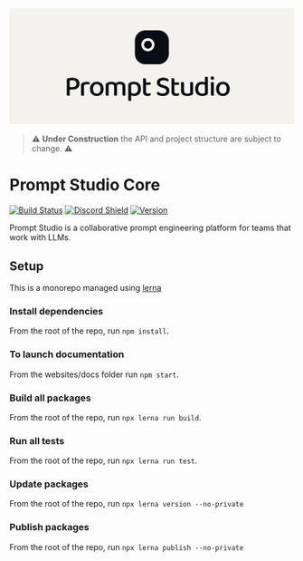 <p align="center">
  <img src="assets/banner.png" />
</p>

> ⚠️ **Under Construction** the API and project structure are subject to change. ⚠️

# Prompt Studio Core

[![Build Status](https://img.shields.io/github/actions/workflow/status/pufflyai/prompt-studio-core/test-and-build.yml?branch=main&style=flat&colorA=000000&colorB=000000)](https://github.com/pufflyai/prompt-studio-core/actions?query=workflow%3Atest-and-build)
[![Discord Shield](https://img.shields.io/discord/1086313238960025631?style=flat&colorA=000000&colorB=000000&label=discord&logo=discord&logoColor=ffffff)](https://discord.gg/3RxwUEk8fW)
[![Version](https://img.shields.io/npm/v/@pufflig/ps-chains?style=flat&colorA=000000&colorB=000000)](https://www.npmjs.com/package/@pufflig/ps-chains)

Prompt Studio is a collaborative prompt engineering platform for teams that work with LLMs.

## Setup

This is a monorepo managed using [lerna](https://lerna.js.org/)

### Install dependencies

From the root of the repo, run `npm install`.

### To launch documentation

From the websites/docs folder run  `npm start`.

### Build all packages

From the root of the repo, run `npx lerna run build`.

### Run all tests

From the root of the repo, run `npx lerna run test`.

### Update packages

From the root of the repo, run `npx lerna version --no-private`

### Publish packages

From the root of the repo, run `npx lerna publish --no-private`
